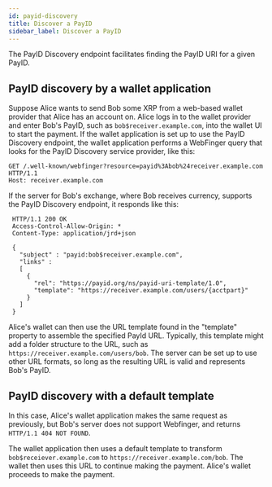 ```yaml
---
id: payid-discovery
title: Discover a PayID
sidebar_label: Discover a PayID
---
```


The PayID Discovery endpoint facilitates finding the PayID URI for a given PayID.

## PayID discovery by a wallet application

Suppose Alice wants to send Bob some XRP from a web-based wallet provider that Alice has an account on. Alice logs in to the wallet provider and enter Bob's PayID, such as `bob$receiver.example.com`, into the wallet UI to start the payment. If the wallet application is set up to use the PayID Discovery endpoint, the wallet application performs a WebFinger query that looks for the PayID Discovery service provider, like this:

```
GET /.well-known/webfinger?resource=payid%3Abob%24receiver.example.com
HTTP/1.1
Host: receiver.example.com
```

If the server for Bob's exchange, where Bob receives currency, supports the PayID Discovery endpoint, it responds like this:

```
 HTTP/1.1 200 OK
 Access-Control-Allow-Origin: *
 Content-Type: application/jrd+json

 {
   "subject" : "payid:bob$receiver.example.com",
   "links" :
   [
     {
       "rel": "https://payid.org/ns/payid-uri-template/1.0",
       "template": "https://receiver.example.com/users/{acctpart}"
     }
   ]
 }
```

Alice's wallet can then use the URL template found in the "template"
property to assemble the specified PayId URL. Typically, this template might add a folder structure to the URL, such as `https://receiver.example.com/users/bob`. The server can be set up to use other URL formats, so long as the resulting URL is valid and represents Bob's PayID.

## PayID discovery with a default template

In this case, Alice's wallet application makes the same request as previously, but Bob's server does not support Webfinger, and returns `HTTP/1.1 404 NOT FOUND`.

The wallet application then uses a default template to transform `bob$receiever.example.com`
to `https://receiver.example.com/bob`. The wallet then uses this URL to continue making the payment. Alice's wallet proceeds to make the payment.
